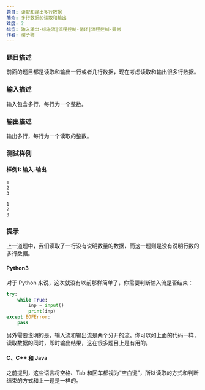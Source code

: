 ```yaml
---
题目: 读取和输出多行数据
简介: 多行数据的读取和输出
难度: 2
标签: 输入输出-标准流|流程控制-循环|流程控制-异常
作者: 谢子聪
---
```


### 题目描述

前面的题目都是读取和输出一行或者几行数据，现在考虑读取和输出很多行数据。

### 输入描述

输入包含多行，每行为一个整数。

### 输出描述

输出多行，每行为一个读取的整数。

### 测试样例

#### 样例1: 输入-输出

```
1
2
3
```

```
1
2
3
```

### 提示

上一道题中，我们读取了一行没有说明数量的数据，而这一题则是没有说明行数的多行数据。

#### Python3

对于 Python 来说，这次就没有以前那样简单了，你需要判断输入流是否结束：

```python
try:
    while True:
        inp = input()
        print(inp)
except EOFError:
    pass
```

另外需要说明的是，输入流和输出流是两个分开的流。你可以如上面的代码一样，读取数据的同时，即时输出结果，这在很多题目上是有用的。

#### C、C++ 和 Java

之前提到，这些语言将空格、Tab 和回车都视为“空白键”，所以读取的方式和判断结束的方式和上一题是一样的。